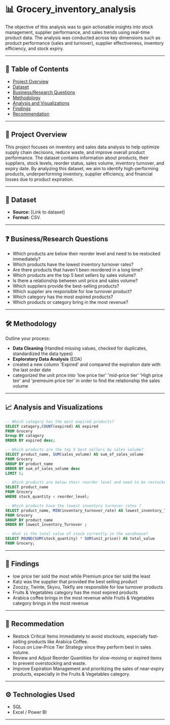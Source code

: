 
# 📊 Grocery_inventory_analysis

The objective of this analysis was to gain actionable insights into stock management, supplier performance, and sales trends using real-time product data. The analysis was conducted across key dimensions such as product performance (sales and turnover), supplier effectiveness, inventory efficiency, and stock expiry.

---

## 📌 Table of Contents

- [Project Overview](#project-overview)
- [Dataset](#dataset)
- [Business/Research Questions](#businessresearch-questions)
- [Methodology](#methodology)
- [Analysis and Visualizations](#analysis-and-visualizations)
- [Findings](#findings)
- [Recommendation](#recommendation)
---

## 🧠 Project Overview

This project focuses on inventory and sales data analysis to help optimize supply chain decisions, reduce waste, and improve overall product performance. The dataset contains information about products, their suppliers, stock levels, reorder status, sales volume, inventory turnover, and expiry date.
By analyzing this dataset, we aim to identify high-performing products, underperforming inventory, supplier efficiency, and financial losses due to product expiration.

---

## 📂 Dataset

- **Source:** [Link to dataset]
- **Format:** CSV.
---

## ❓ Business/Research Questions
- Which products are below their reorder level and need to be restocked immediately?
- Which products have the lowest inventory turnover rates?
- Are there products that haven’t been reordered in a long time?
- Which products are the top 5 best sellers by sales volume?
- Is there a relationship between unit price and sales volume?
- Which suppliers provide the best-selling products?
- Which supplier are responsible for low turnover product?
- Which category has the most expired products?
- Which products or category bring in the most revenue?

---

## 🛠 Methodology

Outline your process:
- **Data Cleaning** (Handled missing values, checked for duplicates, standardized the data types)
- **Exploratory Data Analysis** (EDA)
- created a new column 'Expired' and compared the expiration date with the last order date
- categorized the unit price into 'low price tier' 'mid-price tier' 'High price teir' and 'premeuim price tier' in order to find the relationship the sales volume

---

## 📈 Analysis and Visualizations
``` sql
-- Which category has the most expired products?
SELECT catagory,COUNT(expired) AS expired
FROM Grocery
Group BY catagory
ORDER BY expired desc;
```
``` sql
-- Which products are the top 5 best sellers by sales volume?
SELECT product_name, SUM(sales_volume) AS sum_of_sales_volume
FROM Grocery
GROUP BY product_name
ORDER BY sum_of_sales_volume desc
LIMIT 5;
```
``` sql
-- Which products are below their reorder level and need to be restocked immediately?
SELECT product_name
FROM Grocery
WHERE stock_quantity < reorder_level;
```
``` sql
-- Which products have the lowest inventory turnover rates ?
SELECT product_name, MIN(inventory_turnover_rate) AS lowest_inventory_Turnover
FROM Grocery
GROUP BY product_name
ORDER BY lowest_inventory_Turnover ;
```
``` sql
-- What is the total value of stock currently in the warehouse?
SELECT ROUND(SUM(stock_quantity) * SUM(unit_price)) AS total_value
FROM Grocery;
```

---

## 📌 Findings

- low price tier sold the most while Premium price tier sold the least 
- Katz was the supplier that provided the best selling product
- Zoozzy, Twinte, Skyvu, Tekfly  are responsible for low turnover products
- Fruits & Vegetables  category has the most expired products
- Arabica coffee brings in the most revenue   while Fruits & Vegetables category brings in the most revenue 
---

## 🧾 Recommedation
- Restock Critical Items Immediately to avoid stockouts, especially fast-selling products like Arabica Coffee.
- Focus on Low-Price Tier Strategy since they perform best in sales volume.
- Review and Adjust Reorder Quantities for slow-moving or expired items to prevent overstocking and waste.
- Improve Expiration Management and prioritizing the sales of near-expiry products, especially in the Fruits & Vegetables category.

---

## ⚙️ Technologies Used
- SQL
- Excel / Power BI

---
